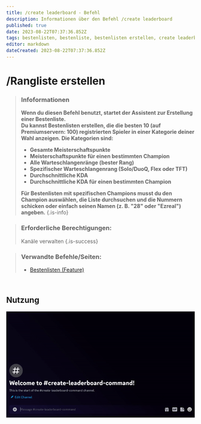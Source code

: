```yaml
---
title: /create leaderboard - Befehl
description: Informationen über den Befehl /create leaderboard
published: true
date: 2023-08-22T07:37:36.852Z
tags: bestenlisten, bestenliste, bestenlisten erstellen, create leaderboard
editor: markdown
dateCreated: 2023-08-22T07:37:36.852Z
---
```


# /Rangliste erstellen

>### Infoformationen
>**Wenn du diesen Befehl benutzt, startet der Assistent zur Erstellung einer Bestenliste.** <br>
>**Du kannst Bestenlisten erstellen, die die besten 10  (auf Premiumservern: 100) registrierten Spieler in einer Kategorie deiner Wahl anzeigen. Die Kategorien sind:**
>- **Gesamte Meisterschaftspunkte**
>- **Meisterschaftspunkte für einen bestimmten Champion**
>- **Alle Warteschlangenränge (bester Rang)**
>- **Spezifischer Warteschlangenrang (Solo/DuoQ, Flex oder TFT)**
>- **Durchschnittliche KDA**
>- **Durchschnittliche KDA für einen bestimmten Champion**
>
>**Für Bestenlisten mit spezifischen Champions musst du den Champion auswählen, die Liste durchsuchen und die Nummern schicken oder einfach seinen Namen (z. B. "28" oder "Ezreal") angeben.**
>{.is-info}

>### Erforderliche Berechtigungen: 
>Kanäle verwalten
>{.is-success}

>### Verwandte Befehle/Seiten:
>-   [Bestenlisten (Feature)](/de/features/leaderboards/)

<br>

## Nutzung

![](/new_create_leaderboard.gif)
